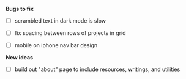 **Bugs to fix**
- [ ] scrambled text in dark mode is slow
- [ ] fix spacing between rows of projects in grid
- [ ] mobile on iphone nav bar design


**New ideas**
- [ ] build out "about" page to include resources, writings, and utilities